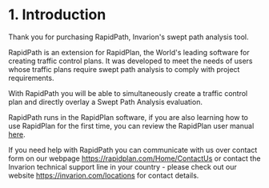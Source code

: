 # 1. Introduction

Thank you for purchasing RapidPath, Invarion's swept path analysis tool.

RapidPath is an extension for RapidPlan, the World's leading software for creating traffic control plans. It was developed to meet the needs of users whose traffic plans require swept path analysis to comply with project requirements.

With RapidPath you will be able to simultaneously create a traffic control plan and directly overlay a Swept Path Analysis evaluation.

RapidPath runs in the RapidPlan software, if you are also learning how to use RapidPlan for the first time, you can review the RapidPlan user manual [here](http://rapidplan.net/webinstall/manual/rapidplan-3.5-user-manual/).

If you need help with RapidPath you can communicate with us over contact form on our webpage <https://rapidplan.com/Home/ContactUs> or contact the Invarion technical support line in your country - please check out our website <https://invarion.com/locations> for contact details.
